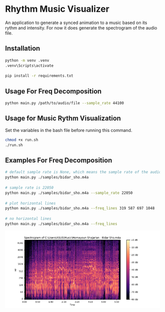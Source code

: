 # Rhythm Music Visualizer

An application to generate a synced animation to a music based on its rythm and intensity. For now it does generate the spectrogram of the audio file.

## Installation

```bash
python -m venv .venv
.venv\Scripts\activate

pip install -r requirements.txt
```

## Usage For Freq Decomposition

```bash
python main.py /path/to/audio/file --sample_rate 44100
```

## Usage for Music Rythm Visualization
Set the variables in the bash file before running this command.
```bash
chmod +x run.sh
./run.sh
```

## Examples For Freq Decomposition

```bash
# default sample rate is None, which means the sample rate of the audio file
python main.py ./samples/bidar_sho.m4a

# sample rate is 22050
python main.py ./samples/bidar_sho.m4a --sample_rate 22050

# plot horizontal lines
python main.py ./samples/bidar_sho.m4a --freq_lines 319 587 697 1048

# no horizontal lines
python main.py ./samples/bidar_sho.m4a --freq_lines
```

![Example Spectrogram](./gallery/Figure_1.png)
